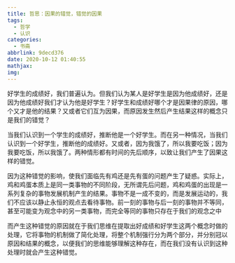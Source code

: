 ```yaml
---
title: 哲思：因果的错觉，错觉的因果
tags:
  - 哲学
  - 认识
categories:
  - 书斋
abbrlink: 9decd376
date: 2020-10-12 01:40:55
mathjax:
img:
---
```


好学生的成绩好，我们普遍认为。但我们认为某人是好学生是因为他成绩好，还是因为他成绩好我们才认为他是好学生？好学生和成绩好哪个才是因果律的原因，哪个又才是他的结果？又或者它们互为因果，而原因发生然后产生结果这样的概念只是我们的错觉？

当我们认识到一个学生的成绩好，推断他是一个好学生。而在另一种情况，当我们认识到一个好学生，推断他的成绩好。又或者，因为我饿了，所以我要吃饭；因为我要吃饭，所以我饿了。两种情形都有时间的先后顺序，以致让我们产生了因果这样的错觉。

因为这种错觉的影响，使我们面临先有鸡还是先有蛋的问题产生了疑惑。实际上，鸡和鸡蛋本质上是同一类事物的不同阶段，无所谓先后问题，鸡和鸡蛋的出现是一系列复杂的事物发展机制产生的结果。事物不是一成不变的，而是发展运动的，我们不应该以静止永恒的观点去看待事物。前一刻的事物与后一刻的事物并不等同，甚至可能变为观念中的另一类事物，而完全等同的事物只存在于我们的观念之中

而产生这种错觉的原因就在于我们思维在提取出好成绩和好学生这两个概念时做的处理，它将事物的机制做了简化处理，将整个机制强行分为两个部分，并分别冠以原因和结果的概念，以便我们的思维能够理解这种存在，而在我们没有认识到这种处理时就会产生这种错觉。